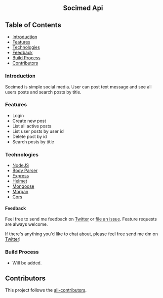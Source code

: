 <h2 align="center">Socimed Api </h2> 

## Table of Contents

- [Introduction](#introduction)
- [Features](#features)
- [Technologies](#technologies)
- [Feedback](#feedback)
- [Build Process](#build-process)
- [Contributors](#contributors)

### Introduction

Socimed is simple social media. User can post text message and see all users posts and search posts by title. 

### Features

- Login
- Create new post
- List all active posts
- List user posts by user id
- Delete post by id
- Search posts by title

### Technologies

- [NodeJS](https://nodejs.org/en/)
- [Body Parser](https://www.npmjs.com/package/body-parser)
- [Express](https://www.npmjs.com/package/express)
- [Helmet](https://www.npmjs.com/package/helmet)
- [Mongoose](https://www.npmjs.com/package/mongoose)
- [Morgan](https://www.npmjs.com/package/morgan)
- [Cors](https://www.npmjs.com/package/cors)

#### Feedback

Feel free to send me feedback on [Twitter](https://twitter.com/okandavutcom) or [file an issue](https://github.com/okandavut/socimed-backend/issues/new). Feature requests are always welcome.

If there's anything you'd like to chat about, please feel free send me dm on [Twitter](https://twitter.com/okandavutcom)!

### Build Process

- Will be added.

## Contributors

This project follows the [all-contributors](https://github.com/kentcdodds/all-contributors).
